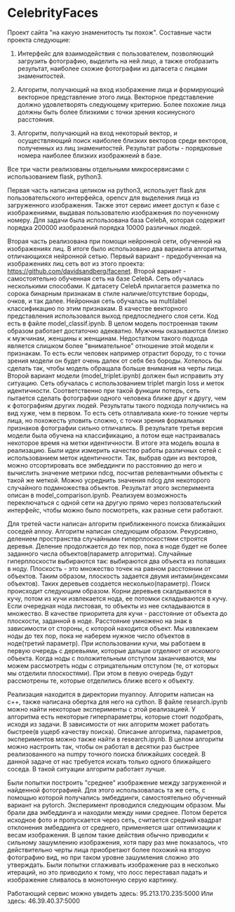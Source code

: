 # CelebrityFaces
Проект сайта "на какую знаменитость ты похож".
Составные части проекта следующие:
1. Интерфейс для взаимодействия с пользователем, позволяющий загрузить фотографию, выделить на ней лицо, а также отобразить результат, наиболее схожие фотографии из датасета с лицами знаменитостей.

2. Алгоритм, получающий на вход изображение лица и формирующий векторное представление этого лица. Векторное представление должно удовлетворять следующему критерию. Более похожие лица должны быть более близкими с точки зрения косинусного расстояния.

3. Алгоритм, получающий на вход некоторый вектор, и осуществляющий поиск наиболее близких векторов среди векторов, полученных из лиц знаменитостей. Результат работы - порядковые номера наиболее близких изображнеий в базе.

Все три части реализованы отдельными микросервисами с использованием flask, python3.

Первая часть написана целиком на python3, использует flask для пользовательского интерфейса, opencv для выделения лица из загруженного изображения. Также этот сервис имеет доступ к базе с изображениями, выдавая пользователю изображения по поученному номеру. Для задачи была использована база CelebA, которая содержит порядка 200000 изобразений порядка 10000 различных людей.

Вторая часть реализована при помощи нейронной сети, обученной на изображениях лиц. В итоге было использовано два варианта алгоритма, отличающихся нейронной сетью. Первый вариант - предобученная на изображениях лиц сеть вот из этого проекта: https://github.com/davidsandberg/facenet. Второй вариант - самостоятельно обученная сеть на базе CelebA. Сеть обучалась несколькими способами. К датасету CelebA прилагается разметка по сорока бинарным признакам в стиле наличие/отсутствие бороды, очков, и так далее. Нейронная сеть обучалась на multilabel классификацию по этим признакам. В качестве векторного представления использовался выход предпоследнего слоя сети. Код есть в файле model_classif.ipynb. В целом модель построенная таким образом работает достаточно адекватно. Мужчины оказываются близко к мужчинам, женщины к женщинам. Недостатком такого подхода является слишком более "внимательное" отношение этой модели к признакам. То есть если человек например отрастит бороду, то с точки зрения модели он будет очень далек от себя без бороды. Хотелось бы сделать так, чтобы модель обращала больше внимания на черты лица. Второй вариант модели (model_triplet.ipynb) должен был исправить эту ситуацию. Сеть обучалась с использованием triplet margin loss и меток идентичности. Соответственно при такой функции потерь, сеть пытается сделать фотографии одного человека ближе друг к другу, чем к фотографиям других людей. Результаты такого подхода получились на вид хуже, чем в первом. То есть сеть отлавливала ккие-то тонкие черты лица, но похожесть уловить сложно, с точки зрения формальных признаков фотографии сильно отличались. В результате третья версия модели была обучена на классификацию, а потом еще настраивалась некоторое время на метки идентичности. В итоге эта модель вошла в реализацию. Были идеи измерить качество работы различных сетей с использованием меток идентичности. Так, выбрав один из векторов, можно отсортировать все эмбеддинги по расстоянию до него и вычислить значение метрики ndcg, посчитав релевантными объекты с такой же меткой. Можно усреднить значения ndcg для некоторого случайного подмножества объектов. Результат этого эксперимента описан в model_comparison.ipynb. Реализуем возможность переключаться с одной сети на другую прямо через ползовательский интерфейс, чтобы можно было посмотреть, как разные сети работают.


Для третей части написан алгоритм приближенного поиска ближайших соседей annoy. Алгоритм написан следующим образом. Рекурсивно, делением пространства случайными гиперплоскостями строятся деревья. Деление продолжается до тех пор, пока в ноде будет не более заданного числа объектов(параметр алгоритма). Случайные гиперплоскости выбираются так: выбираются два объекта из попавших в ноду. Плоскость - это множество точек на равном расстоянии от объектов. Таким образом, плоскость задается двумя интами(индексами объектов). Таких деревьев создается несколько(параметр). Поиск происходит следующим образом. Корни деревьев скалдываются в кучу, потом из кучи извлекается нода, ее потомки складываются в кучу. Если очередная нода листовая, то объекты из нее складываются в множество. В качестве приоритета для кучи - расстояние от объекта до плоскости, заданной в ноде. Расстояние умножено на знак в зависимости от стороны, с которой находится объект. Мы извлекаем ноды до тех пор, пока не наберем нужное число объектов в ноде(третий параметр). При использовании кучи, мы работаем в первую очередь с деревьями, которые дальше отделяют от искомого объекта. Когда ноды с положительным отступом заканчиваются, мы можем рассмотреть ноды с отрицательным отступом (те, от которых мы отделили плоскостями). При этом в певую очередь будут рассмотрены те, которые отделились ближе всего к объекту.

Реализация находится в директории myannoy. Алгоритм написан на c++, также написана обертка для него на cython. В файле research.ipynb можно найти некоторые эксперименты с этой реализацией. У алгоритма есть некоторые гиперпараметры, которые стоит подобрать, исходя из задачи. В зависимости от них алгоритм может работать быстрее(в ущерб качеству поиска). Описание алгоритма, параметров, экспериментов можно также найти в research.ipynb. В целом алгоритм можно настроить так, чтобы он работал в десятки раз быстрее реализованного на numpy точного поиска ближайших соседей. В данной задаче от нас требуется искать только одного ближайшего соседа. В такой ситуации алгоритм работает лучше.

Были попытки построить "среднее" изображение между загруженной и найденной фотографией. Для этого использовалась та же сеть, с помощью которой получались эмбеддинги, самостоятельно обученный вариант на pytorch. Эксперимент проводился следующим образом. Мы брали два эмбеддинга и находили между ними среднее. Потом берется исходное фото и пропускается через сеть, считается средний квадрат отклонения эмбеддинга от среднего, применяется шаг оптимизации к весам изображения. В целом такие действия обычно приводили к сильному зашумлению изображения, хотя пару раз мне показалось, что действительно черты лица приобретают более похожий на вторую фотографию вид, но при таком уровне зашумления сложно это утверждать. Были попытки сглаживать изображение раз в несколько итераций, но это приводило к тому, что лосс переставал падать и изображение сливалось в монотонную серую картинку.

Работающий сервис можно увидеть здесь: 95.213.170.235:5000
Или здесь: 46.39.40.37:5000
